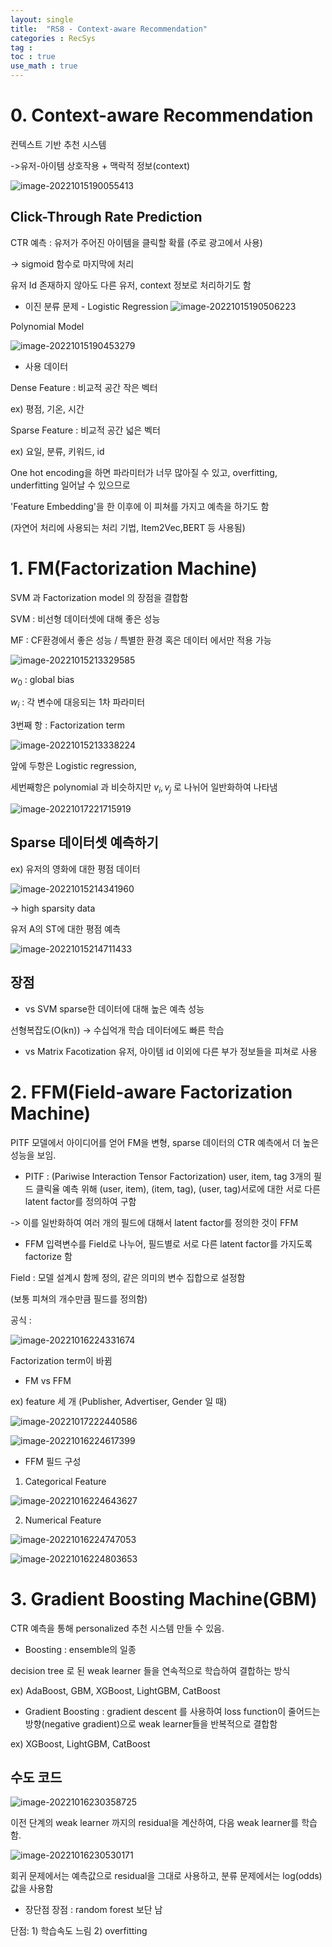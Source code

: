 ```yaml
---
layout: single
title:  "RS8 - Context-aware Recommendation"
categories : RecSys
tag : 
toc : true
use_math : true
---
```


# 0. Context-aware Recommendation
컨텍스트 기반 추천 시스템

->유저-아이템 상호작용 + 맥락적 정보(context)

![image-20221015190055413](/images/2022-10-15-RecSys8/image-20221015190055413.png)


## Click-Through Rate Prediction
CTR 예측 : 유저가 주어진 아이템을 클릭할 확률 (주로 광고에서 사용)

-> sigmoid 함수로 마지막에 처리

유저 Id 존재하지 않아도 다른 유저, context 정보로 처리하기도 함

+ 이진 분류 문제 - Logistic Regression
![image-20221015190506223](/images/2022-10-15-RecSys8/image-20221015190506223.png)

Polynomial Model

![image-20221015190453279](/images/2022-10-15-RecSys8/image-20221015190453279.png)

+ 사용 데이터

Dense Feature : 비교적 공간 작은 벡터 

ex) 평점, 기온, 시간

Sparse Feature : 비교적 공간 넓은 벡터

ex) 요일, 분류, 키워드, id

One hot encoding을 하면 파라미터가 너무 많아질 수 있고, overfitting, underfitting 일어날 수 있으므로

'Feature Embedding'을 한 이후에 이 피쳐를 가지고 예측을 하기도 함

(자연어 처리에 사용되는 처리 기법, Item2Vec,BERT 등 사용됨)


# 1. FM(Factorization Machine)
SVM 과 Factorization model 의 장점을 결합함

SVM : 비선형 데이터셋에 대해 좋은 성능

MF : CF환경에서 좋은 성능 / 특별한 환경 혹은 데이터 에서만 적용 가능

![image-20221015213329585](/images/2022-10-15-RecSys8/image-20221015213329585.png)

$w_0$ : global bias

$w_i$ : 각 변수에 대응되는 1차 파라미터

3번째 항 : Factorization term

![image-20221015213338224](/images/2022-10-15-RecSys8/image-20221015213338224.png)

앞에 두항은 Logistic regression,

세번째항은 polynomial 과 비슷하지만 $v_i , v_j$ 로 나뉘어 일반화하여 나타냄

![image-20221017221715919](/images/2022-10-15-RecSys8/image-20221017221715919.png)


## Sparse 데이터셋 예측하기
ex) 유저의 영화에 대한 평점 데이터

![image-20221015214341960](/images/2022-10-15-RecSys8/image-20221015214341960.png)

-> high sparsity data

유저 A의 ST에 대한 평점 예측

![image-20221015214711433](/images/2022-10-15-RecSys8/image-20221015214711433.png)


## 장점
+ vs SVM
sparse한 데이터에 대해 높은 예측 성능

선형복잡도(O(kn)) -> 수십억개 학습 데이터에도 빠른 학습 

+ vs Matrix Facotization
유저, 아이템 id 이외에 다른 부가 정보들을 피쳐로 사용






# 2. FFM(Field-aware Factorization Machine)
PITF 모델에서 아이디어를 얻어 FM을 변형, sparse 데이터의 CTR 예측에서 더 높은 성능을 보임.

+ PITF : (Pariwise Interaction Tensor Factorization)
user, item, tag 3개의 필드 클릭율 예측 위해 (user, item), (item, tag), (user, tag)서로에 대한 서로 다른 latent factor를 정의하여 구함

-> 이를 일반화하여 여러 개의 필드에 대해서 latent factor를 정의한 것이 FFM

+ FFM
입력변수를 Field로 나누어, 필드별로 서로 다른 latent factor를 가지도록 factorize 함

Field : 모델 설계시 함께 정의, 같은 의미의 변수 집합으로 설정함

(보통 피쳐의 개수만큼 필드를 정의함)

공식 :

![image-20221016224331674](/images/2022-10-15-RecSys8/image-20221016224331674.png)

Factorization term이 바뀜

+ FM vs FFM

ex) feature 세 개 (Publisher, Advertiser, Gender 일 때)

![image-20221017222440586](/images/2022-10-15-RecSys8/image-20221017222440586.png)

![image-20221016224617399](/images/2022-10-15-RecSys8/image-20221016224617399.png)

+ FFM 필드 구성

1) Categorical Feature

![image-20221016224643627](/images/2022-10-15-RecSys8/image-20221016224643627.png)

2) Numerical Feature

![image-20221016224747053](/images/2022-10-15-RecSys8/image-20221016224747053.png)

![image-20221016224803653](/images/2022-10-15-RecSys8/image-20221016224803653.png)




# 3. Gradient Boosting Machine(GBM)
CTR 예측을 통해 personalized 추천 시스템 만들 수 있음.


+ Boosting
: ensemble의 일종

decision tree 로 된 weak learner 들을 연속적으로 학습하여 결합하는 방식

ex) AdaBoost, GBM, XGBoost, LightGBM, CatBoost

+ Gradient Boosting
: gradient descent 를 사용하여 loss function이 줄어드는 방향(negative gradient)으로 weak learner들을 반복적으로 결합함

ex) XGBoost, LightGBM, CatBoost
	
## 수도 코드
![image-20221016230358725](/images/2022-10-15-RecSys8/image-20221016230358725.png)

이전 단계의 weak learner 까지의 residual을 계산하여, 다음 weak learner를 학습함.

![image-20221016230530171](/images/2022-10-15-RecSys8/image-20221016230530171.png)

회귀 문제에서는 예측값으로 residual을 그대로 사용하고, 분류 문제에서는 log(odds) 값을 사용함

+ 장단점
장점 : random forest 보단 남

단점: 1) 학습속도 느림 2) overfitting
	
